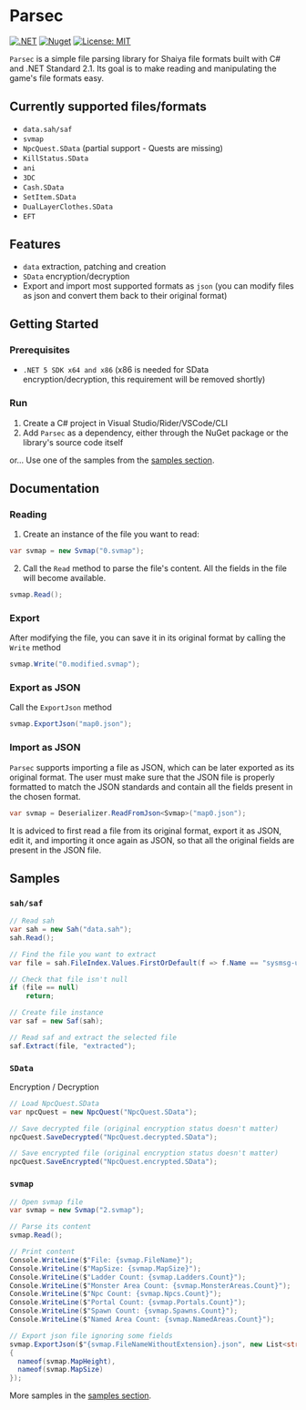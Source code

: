 # Parsec
[![.NET](https://github.com/matigramirez/Parsec/actions/workflows/dotnet.yml/badge.svg?branch=main)](https://github.com/matigramirez/Parsec/actions/workflows/dotnet.yml)
[![Nuget](https://img.shields.io/nuget/v/Parsec.svg)](https://www.nuget.org/packages/Parsec/)
[![License: MIT](https://img.shields.io/badge/License-MIT-yellow.svg)](https://opensource.org/licenses/MIT)

`Parsec` is a simple file parsing library for Shaiya file formats built with C# and .NET Standard 2.1. Its goal is to make reading and manipulating the game's file formats easy.

## Currently supported files/formats
- `data.sah/saf`
- `svmap`
- `NpcQuest.SData` (partial support - Quests are missing)
- `KillStatus.SData`
- `ani`
- `3DC`
- `Cash.SData`
- `SetItem.SData`
- `DualLayerClothes.SData`
- `EFT`

## Features
- `data` extraction, patching and creation
- `SData` encryption/decryption
- Export and import most supported formats as `json` (you can modify files as json and convert them back to their original format)

## Getting Started
### Prerequisites
- `.NET 5 SDK x64 and x86` (x86 is needed for SData encryption/decryption, this requirement will be removed shortly)

### Run
1. Create a C# project in Visual Studio/Rider/VSCode/CLI
2. Add `Parsec` as a dependency, either through the NuGet package or the library's source code itself

or... Use one of the samples from the [samples section](https://github.com/matigramirez/Parsec/tree/main/samples).

## Documentation
### Reading
1. Create an instance of the file you want to read:
```cs
var svmap = new Svmap("0.svmap");
```
2. Call the `Read` method to parse the file's content. All the fields in the file will become available.
```cs
svmap.Read();
```

### Export
After modifying the file, you can save it in its original format by calling the `Write` method
```cs
svmap.Write("0.modified.svmap");
```

### Export as JSON
Call the `ExportJson` method
```cs
svmap.ExportJson("map0.json");
```

### Import as JSON
`Parsec` supports importing a file as JSON, which can be later exported as its original format. The user must make sure that the JSON file is properly formatted to match the JSON standards and contain all the fields present in the chosen format.
```cs
var svmap = Deserializer.ReadFromJson<Svmap>("map0.json");
```
It is adviced to first read a file from its original format, export it as JSON, edit it, and importing it once again as JSON, so that all the original fields are present in the JSON file.

## Samples
### `sah/saf`
```cs
// Read sah
var sah = new Sah("data.sah");
sah.Read();

// Find the file you want to extract
var file = sah.FileIndex.Values.FirstOrDefault(f => f.Name == "sysmsg-uni.txt");

// Check that file isn't null
if (file == null)
    return;

// Create file instance
var saf = new Saf(sah);

// Read saf and extract the selected file
saf.Extract(file, "extracted");
```

### `SData`
Encryption / Decryption
```cs
// Load NpcQuest.SData
var npcQuest = new NpcQuest("NpcQuest.SData");

// Save decrypted file (original encryption status doesn't matter)
npcQuest.SaveDecrypted("NpcQuest.decrypted.SData");

// Save encrypted file (original encryption status doesn't matter)
npcQuest.SaveEncrypted("NpcQuest.encrypted.SData");
```

### `svmap`
```cs
// Open svmap file
var svmap = new Svmap("2.svmap");

// Parse its content
svmap.Read();

// Print content
Console.WriteLine($"File: {svmap.FileName}");
Console.WriteLine($"MapSize: {svmap.MapSize}");
Console.WriteLine($"Ladder Count: {svmap.Ladders.Count}");
Console.WriteLine($"Monster Area Count: {svmap.MonsterAreas.Count}");
Console.WriteLine($"Npc Count: {svmap.Npcs.Count}");
Console.WriteLine($"Portal Count: {svmap.Portals.Count}");
Console.WriteLine($"Spawn Count: {svmap.Spawns.Count}");
Console.WriteLine($"Named Area Count: {svmap.NamedAreas.Count}");

// Export json file ignoring some fields
svmap.ExportJson($"{svmap.FileNameWithoutExtension}.json", new List<string>
{
  nameof(svmap.MapHeight),
  nameof(svmap.MapSize)
});
```

More samples in the [samples section](https://github.com/matigramirez/Parsec/tree/main/samples).
